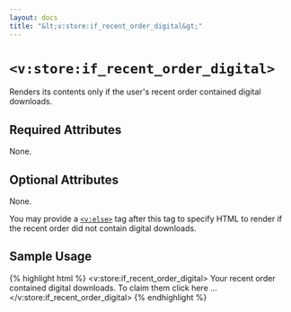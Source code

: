 ```yaml
---
layout: docs
title: "&lt;v:store:if_recent_order_digital&gt;"
---
```


# `<v:store:if_recent_order_digital>`

Renders its contents only if the user's recent order contained digital
downloads.

## Required Attributes

None.

## Optional Attributes

None.

You may provide a [`<v:else>`](/v_else/) tag after this tag to specify
HTML to render if the recent order did not contain digital downloads.

## Sample Usage

{% highlight html %}
<v:store:if_recent_order_digital>
 Your recent order contained digital downloads.
 To claim them click here ...
</v:store:if_recent_order_digital>
{% endhighlight %}
